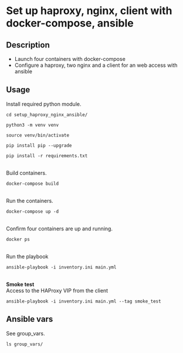 # Set up haproxy, nginx, client with docker-compose, ansible

## Description

- Launch four containers with docker-compose
- Configure a haproxy, two nginx and a client for an web access with ansible

## Usage

Install required python module.
```text
cd setup_haproxy_nginx_ansible/
```

```text
python3 -m venv venv
```

```text
source venv/bin/activate
```

```text
pip install pip --upgrade
```

```text
pip install -r requirements.txt
```

<br>Build containers.
```text
docker-compose build
```

<br>Run the containers.
```text
docker-compose up -d
```

<br>Confirm four containers are up and running.
```text
docker ps
```

<br>Run the playbook
```text
ansible-playbook -i inventory.ini main.yml 
```

<br>**Smoke test**<br>
Access to the HAProxy VIP from the client
```text
ansible-playbook -i inventory.ini main.yml --tag smoke_test
```

## Ansible vars

See group_vars.
```text
ls group_vars/
```